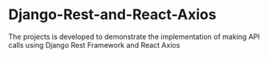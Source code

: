 # Django-Rest-and-React-Axios
The projects is developed to demonstrate the implementation of making API calls using Django Rest Framework and React Axios
